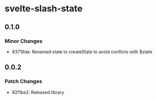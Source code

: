 # svelte-slash-state

## 0.1.0

### Minor Changes

- 83716da: Renamed state to createState to avoid conflicts with $state

## 0.0.2

### Patch Changes

- 82f1be2: Released library
